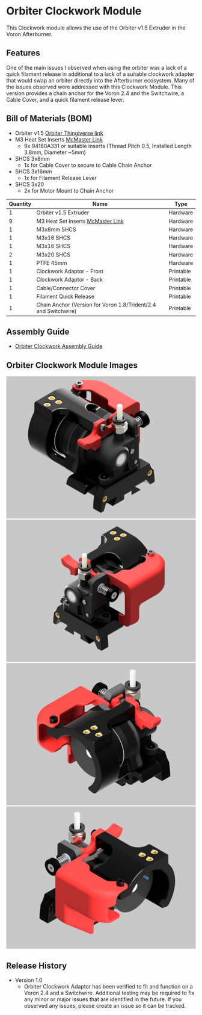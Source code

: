 # Orbiter Clockwork Module
This Clockwork module allows the use of the Orbiter v1.5 Extruder in the Voron Afterburner.

## Features
One of the main issues I observed when using the orbiter was a lack of a quick filament release in additional to a lack of a suitable clockwork adapter that would swap an orbiter directly into the Afterburner ecosystem. Many of the issues observed were addressed with this Clockwork Module. This version provides a chain anchor for the Voron 2.4 and the Switchwire, a Cable Cover, and a quick filament release lever.

## Bill of Materials (BOM)
* Orbiter v1.5 [Orbiter Thingiverse link](https://www.thingiverse.com/thing:4725897)
* M3 Heat Set Inserts [McMaster Link](https://www.mcmaster.com/94180A331)
  * 9x 94180A331 or suitable inserts (Thread Pitch 0.5, Installed Length 3.8mm, Diameter ~5mm)
* SHCS 3x8mm
  * 1x for Cable Cover to secure to Cable Chain Anchor
* SHCS 3x16mm
  * 1x for Filament Release Lever
* SHCS 3x20
  * 2x for Motor Mount to Chain Anchor  

| Quantity | Name                                                                    | Type      |
|----------|-------------------------------------------------------------------------|-----------|
| 1        | Orbiter v1.5 Extruder                                                   | Hardware  |  
| 9        | M3 Heat Set Inserts [McMaster Link](https://www.mcmaster.com/94180A331) | Hardware  |  
| 1        | M3x8mm SHCS                                                             | Hardware  |  
| 1        | M3x16 SHCS                                                              | Hardware  | 
| 1        | M3x16 SHCS                                                              | Hardware  |
| 2        | M3x20 SHCS                                                              | Hardware  |
| 1        | PTFE 45mm                                                               | Hardware  |
| 1        | Clockwork Adaptor - Front                                               | Printable |
| 1        | Clockwork Adaptor - Back                                                | Printable |
| 1        | Cable/Connector Cover                                                   | Printable |
| 1        | Filament Quick Release                                                  | Printable |
| 1        | Chain Anchor (Version for Voron 1.8/Trident/2.4 and Switchwire)         | Printable |


## Assembly Guide
* [Orbiter Clockwork Assembly Guide](./docs/Orbiter_Cockwork_Manual.pdf)

## Orbiter Clockwork Module Images
![Image](./docs/images/Orbiter-Clockwork-Main.png)
![Image](./docs/images/Orbiter_Clockwork_Module-Right_Side.png)
![Image](./docs/images/Orbiter_Clockwork_Module-Back_Left.png)
![Image](./docs/images/Orbiter_Clockwork_Module-Back_Right.png)

## Release History
* Version 1.0 
   * Orbiter Clockwork Adaptor has been verified to fit and function on a Voron 2.4 and a Switchwire. Additional testing may be required to fix any minor or major issues that are identified in the future. If you observed any issues, please create an issue so it can be tracked. 
